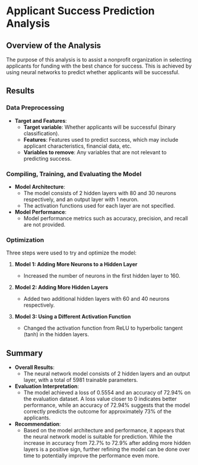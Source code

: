 # Applicant Success Prediction Analysis

## Overview of the Analysis

The purpose of this analysis is to assist a nonprofit organization in selecting applicants for funding with the best chance for success. This is achieved by using neural networks to predict whether applicants will be successful.

## Results

### Data Preprocessing

- **Target and Features**:
  - **Target variable**: Whether applicants will be successful (binary classification).
  - **Features**: Features used to predict success, which may include applicant characteristics, financial data, etc.
  - **Variables to remove**: Any variables that are not relevant to predicting success.

### Compiling, Training, and Evaluating the Model

- **Model Architecture**:
  - The model consists of 2 hidden layers with 80 and 30 neurons respectively, and an output layer with 1 neuron.
  - The activation functions used for each layer are not specified.
- **Model Performance**:
  - Model performance metrics such as accuracy, precision, and recall are not provided.

### Optimization

Three steps were used to try and optimize the model:

1. **Model 1: Adding More Neurons to a Hidden Layer**
   - Increased the number of neurons in the first hidden layer to 160.
   
2. **Model 2: Adding More Hidden Layers**
   - Added two additional hidden layers with 60 and 40 neurons respectively.

3. **Model 3: Using a Different Activation Function**
   - Changed the activation function from ReLU to hyperbolic tangent (tanh) in the hidden layers.

## Summary

- **Overall Results**:
  - The neural network model consists of 2 hidden layers and an output layer, with a total of 5981 trainable parameters.
- **Evaluation Interpretation**:
  - The model achieved a loss of 0.5554 and an accuracy of 72.94% on the evaluation dataset. A loss value closer to 0 indicates better performance, while an accuracy of 72.94% suggests that the model correctly predicts the outcome for approximately 73% of the applicants.
- **Recommendation**:
  - Based on the model architecture and performance, it appears that the neural network model is suitable for prediction. While the increase in accuracy from 72.7% to 72.9% after adding more hidden layers is a positive sign, further refining the model can be done over time to potentially improve the performance even more.